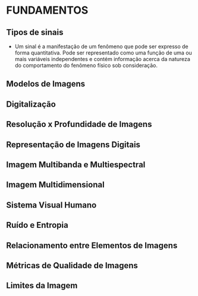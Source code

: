 # FUNDAMENTOS

## Tipos de sinais

- Um sinal é a manifestação de um fenômeno que pode ser expresso de forma quantitativa. Pode ser representado como uma função de uma ou mais variáveis independentes e contém informação acerca da natureza do comportamento do fenômeno físico sob consideração.

## Modelos de Imagens

## Digitalização

## Resolução x Profundidade de Imagens

## Representação de Imagens Digitais

## Imagem Multibanda e Multiespectral

## Imagem Multidimensional

## Sistema Visual Humano

## Ruído e Entropia

## Relacionamento entre Elementos de Imagens

## Métricas de Qualidade de Imagens

## Limites da Imagem